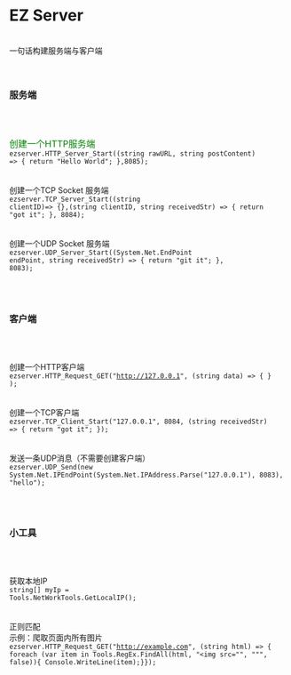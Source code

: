 <h1>EZ Server</h1>
</br>
一句话构建服务端与客户端
</br></br></br>
<h3>服务端</h3></br></br>

<font size="3" color="green">创建一个HTTP服务端</font></br>
<code>ezserver.HTTP_Server_Start((string rawURL, string postContent) => { return "Hello World"; },8085);</code>
</br></br></br>
创建一个TCP Socket 服务端</br>
<code>ezserver.TCP_Server_Start((string clientID)=> {},(string clientID, string receivedStr) => { return "got it"; }, 8084);</code>
</br></br></br>
创建一个UDP Socket 服务端</br>
<code>ezserver.UDP_Server_Start((System.Net.EndPoint endPoint, string receivedStr) => { return "git it"; }, 8083);</code>

</br></br>
<h3>客户端</h3></br></br>

创建一个HTTP客户端</br>
<code>ezserver.HTTP_Request_GET("http://127.0.0.1", (string data) => { } );</code>
</br></br></br>
创建一个TCP客户端</br>
<code>ezserver.TCP_Client_Start("127.0.0.1", 8084, (string receivedStr) => { return "got it"; });</code>
</br></br></br>
发送一条UDP消息（不需要创建客户端）</br>
<code>ezserver.UDP_Send(new System.Net.IPEndPoint(System.Net.IPAddress.Parse("127.0.0.1"), 8083), "hello");</code>

</br></br>
<h3>小工具</h3></br></br>

获取本地IP</br>
<code>string[] myIp = Tools.NetWorkTools.GetLocalIP();</code>
</br></br></br>
正则匹配 </br>
示例：爬取页面内所有图片</br>
<code>ezserver.HTTP_Request_GET("http://example.com", (string html) => {
      foreach (var item in Tools.RegEx.FindAll(html, "<img src=\"", "\"", false)){
            Console.WriteLine(item);}});</code>
 </br></br>

